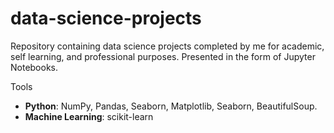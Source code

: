 # data-science-projects
Repository containing data science projects completed by me for academic, self learning, and professional purposes. Presented in the form of Jupyter Notebooks.

Tools
  - **Python**: NumPy, Pandas, Seaborn, Matplotlib, Seaborn, BeautifulSoup.
  - **Machine Learning**: scikit-learn
